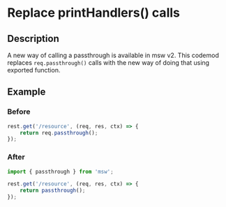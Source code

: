 # Replace printHandlers() calls

## Description

A new way of calling a passthrough is available in msw v2. This codemod replaces `req.passthrough()` calls with the new way of doing that using exported function.

## Example

### Before

```ts
rest.get('/resource', (req, res, ctx) => {
	return req.passthrough();
});
```

### After

```ts
import { passthrough } from 'msw';

rest.get('/resource', (req, res, ctx) => {
	return passthrough();
});
```
